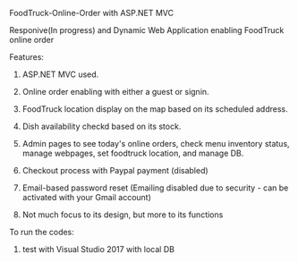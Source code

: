 FoodTruck-Online-Order with ASP.NET MVC

Responive(In progress) and Dynamic Web Application enabling FoodTruck online order

Features:

1. ASP.NET MVC used.

2. Online order enabling with either a guest or signin.

3. FoodTruck location display on the map based on its scheduled address.

4. Dish availability checkd based on its stock.

5. Admin pages to see today's online orders, check menu inventory status, manage webpages, set foodtruck location, and manage DB.

6. Checkout process with Paypal payment (disabled)

7. Email-based password reset (Emailing disabled due to security - can be activated with your Gmail account)

8. Not much focus to its design, but more to its functions

To run the codes:

1. test with Visual Studio 2017 with local DB
